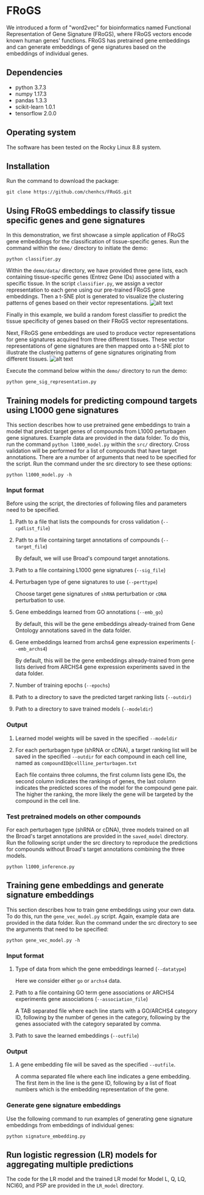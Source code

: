 # FRoGS
We introduced a form of "word2vec" for bioinformatics named Functional Representation of Gene Signature (FRoGS), where FRoGS vectors encode known human genes' functions. FRoGS has pretrained gene embeddings and can generate embeddings of gene signatures based on the embeddings of individual genes.

## Dependencies
- python 3.7.3</br>
- numpy 1.17.3</br>
- pandas 1.3.3</br>
- scikit-learn 1.0.1</br>
- tensorflow 2.0.0</br>

## Operating system
The software has been tested on the Rocky Linux 8.8 system.

## Installation
Run the command to download the package:
```
git clone https://github.com/chenhcs/FRoGS.git
```
## Using FRoGS embeddings to classify tissue specific genes and gene signatures
In this demonstration, we first showcase a simple application of FRoGS gene embeddings for the classification of tissue-specific genes. Run the command within the `demo/` directory to initiate the demo:
```
python classifier.py
```
Within the `demo/data/` directory, we have provided three gene lists, each containing tissue-specific genes (Entrez Gene IDs) associated with a specific tissue. In the script `classifier.py`, we assign a vector representation to each gene using our pre-trained FRoGS gene embeddings. Then a t-SNE plot is generated to visualize the clustering patterns of genes based on their vector representations.
![alt text](https://github.com/chenhcs/FRoGS/blob/main/demo/tsne.png)

Finally in this example, we build a random forest classifier to predict the tissue specificity of genes based on their FRoGS vector representations.

Next, FRoGS gene embeddings are used to produce vector representations for gene signatures acquired from three different tissues. These vector representations of gene signatures are then mapped onto a t-SNE plot to illustrate the clustering patterns of gene signatures originating from different tissues.
![alt text](https://github.com/chenhcs/FRoGS/blob/main/demo/tsne_gene_signature.png)

Execute the command below within the `demo/` directory to run the demo:
```
python gene_sig_representation.py
```


## Training models for predicting compound targets using L1000 gene signatures
This section describes how to use pretrained gene embeddings to train a model that predict target genes of compounds from L1000 perturbagen gene signatures. Example data are provided in the data folder. To do this, run the command `python l1000_model.py` within the `src/` directory. Cross validation will be performed for a list of compounds that have target annotations. There are a number of arguments that need to be specified for the script. Run the command under the src directory to see these options:
```
python l1000_model.py -h
```
### Input format
Before using the script, the directories of following files and parameters need to be specified.
1. Path to a file that lists the compounds for cross validation (`--cpdlist_file`)
2. Path to a file containing target annotations of compounds (`--target_file`)

    By default, we will use Broad's compound target annotations.

3. Path to a file containing L1000 gene signatures (`--sig_file`)
4. Perturbagen type of gene signatures to use (`--perttype`)

    Choose target gene signatures of `shRNA` perturbation or `cDNA` perturbation to use.

5. Gene embeddings learned from GO annotations (`--emb_go`)

    By default, this will be the gene embeddings already-trained from Gene Ontology annotations saved in the data folder.

6. Gene embeddings learned from archs4 gene expression experiments (`--emb_archs4`)

    By default, this will be the gene embeddings already-trained from gene lists derived from ARCHS4 gene expression experiments saved in the data folder.
7. Number of training epochs (`--epochs`)
8. Path to a directory to save the predicted target ranking lists (`--outdir`)
9. Path to a directory to save trained models (`--modeldir`)

### Output
1. Learned model weights will be saved in the specified `--modeldir`
2. For each perturbagen type (shRNA or cDNA), a target ranking list will be saved in the specified `--outdir` for each compound in each cell line, named as `compoundID@cellline_perturbagen.txt`

    Each file contains three columns, the first column lists gene IDs, the second column indicates the rankings of genes, the last column indicates the predicted scores of the model for the compound gene pair. The higher the ranking, the more likely the gene will be targeted by the compound in the cell line.

### Test pretrained models on other compounds
For each perturbagen type (shRNA or cDNA), three models trained on all the Broad's target annotations are provided in the `saved_model` directory. Run the following script under the src directory to reproduce the predictions for compounds without Broad's target annotations combining the three models.
```
python l1000_inference.py
```

## Training gene embeddings and generate signature embeddings
This section describes how to train gene embeddings using your own data. To do this, run the `gene_vec_model.py` script. Again, example data are provided in the data folder. Run the command under the src directory to see the arguments that need to be specified:
```
python gene_vec_model.py -h
```
### Input format
1. Type of data from which the gene embeddings learned (`--datatype`)

    Here we consider either `go` or `archs4` data.

2. Path to a file containing GO term gene associations or ARCHS4 experiments gene associations (`--association_file`)

    A TAB separated file where each line starts with a GO/ARCHS4 category ID, following by the number of genes in the category, following by the genes associated with the category separated by comma.

3. Path to save the learned embeddings (`--outfile`)

### Output
1. A gene embedding file will be saved as the specified `--outfile`.

    A comma separated file where each line indicates a gene embedding. The first item in the line is the gene ID, following by a list of float numbers which is the embedding representation of the gene.

### Generate gene signature embeddings
Use the following command to run examples of generating gene signature embeddings from embeddings of individual genes:
```
python signature_embedding.py
```

## Run logistic regression (LR) models for aggregating multiple predictions
The code for the LR model and the trained LR model for Model L, Q, LQ, NCI60, and PSP are provided in the `LR_model` directory.
